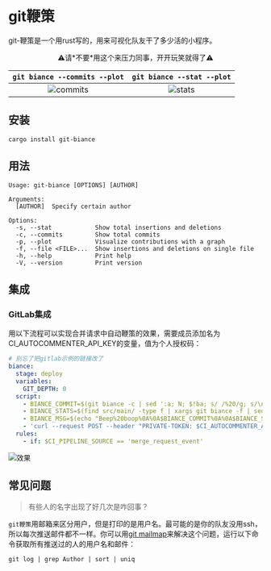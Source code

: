 # git鞭策

git-鞭策是一个用rust写的，用来可视化队友干了多少活的小程序。

<div align="center">⚠️请*不要*用这个来压力同事，开开玩笑就得了⚠️</div>

|                                `git biance --commits --plot`                                |                                `git biance --stat --plot`                                 |
| :-----------------------------------------------------------------------------------------: | :---------------------------------------------------------------------------------------: |
| ![commits](https://github.com/user-attachments/assets/6fdcb9cd-44aa-4918-b8dd-6d3a27b850bd) | ![stats](https://github.com/user-attachments/assets/23c69509-fd12-42bc-8b46-9aa9ffe08543) |

## 安装

```shell
cargo install git-biance
```

## 用法

```
Usage: git-biance [OPTIONS] [AUTHOR]

Arguments:
  [AUTHOR]  Specify certain author

Options:
  -s, --stat            Show total insertions and deletions
  -c, --commits         Show total commits
  -p, --plot            Visualize contributions with a graph
  -f, --file <FILE>...  Show insertions and deletions on single file
  -h, --help            Print help
  -V, --version         Print version
```

## 集成

### GitLab集成

用以下流程可以实现合并请求中自动鞭策的效果，需要成员添加名为CI_AUTOCOMMENTER_API_KEY的变量，值为个人授权码：

```yaml
# 别忘了把gitlab示例的链接改了
biance:
  stage: deploy
  variables:
    GIT_DEPTH: 0
  script:
    - BIANCE_COMMIT=$(git biance -c | sed ':a; N; $!ba; s/ /%20/g; s/\n/%0A/g')
    - BIANCE_STATS=$(find src/main/ -type f | xargs git biance -f | sed ':a; N; $!ba; s/ /%20/g; s/\n/%0A/g')
    - BIANCE_MSG=$(echo "Beep%20boop%0A%0A$BIANCE_COMMIT%0A%0A$BIANCE_STATS")
    - 'curl --request POST --header "PRIVATE-TOKEN: $CI_AUTOCOMMENTER_API_KEY" "https://your.gitlab.instance.com/api/v4/projects/$CI_PROJECT_ID/merge_requests/$CI_MERGE_REQUEST_IID/notes?body=$BIANCE_MSG"'
  rules:
    - if: $CI_PIPELINE_SOURCE == 'merge_request_event'
```

![效果](https://github.com/user-attachments/assets/ea9ae5a6-d51d-441d-9cc0-f484f34ad614)

## 常见问题

> 有些人的名字出现了好几次是咋回事？

`git鞭策`用邮箱来区分用户，但是打印的是用户名。最可能的是你的队友没用ssh，所以每次推送邮件都不一样。你可以用[git mailmap](https://git-scm.com/docs/gitmailmap)来解决这个问题，运行以下命令获取所有推送过的人的用户名和邮件：

```shell
git log | grep Author | sort | uniq
```
